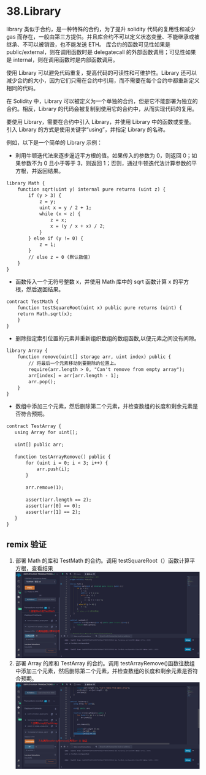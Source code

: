 # 38.Library

library 类似于合约，是一种特殊的合约，为了提升 solidity 代码的复用性和减少 gas 而存在，一般由第三方提供。并且库合约不可以定义状态变量、不能继承或被继承、不可以被销毁，也不能发送 ETH。
库合约的函数可见性如果是 public/external，则在调用函数时是 delegatecall 的外部函数调用；可见性如果是 internal，则在调用函数时是内部函数调用。

使用 Library 可以避免代码重复，提高代码的可读性和可维护性。Library 还可以减少合约的大小，因为它们只需在合约中引用，而不需要在每个合约中都重新定义相同的代码。

在 Solidity 中，Library 可以被定义为一个单独的合约，但是它不能部署为独立的合约。相反，Library 的代码会被复制到使用它的合约中，从而实现代码的复用。

要使用 Library，需要在合约中引入 Library，并使用 Library 中的函数或变量。引入 Library 的方式是使用关键字“using”，并指定 Library 的名称。

例如，以下是一个简单的 Library 示例：

- 利用牛顿迭代法来逐步逼近平方根的值。如果传入的参数为 0，则返回 0；如果参数不为 0 且小于等于 3，则返回 1；否则，通过牛顿迭代法计算参数的平方根，并返回结果。

```solidity
library Math {
    function sqrt(uint y) internal pure returns (uint z) {
        if (y > 3) {
            z = y;
            uint x = y / 2 + 1;
            while (x < z) {
                z = x;
                x = (y / x + x) / 2;
            }
        } else if (y != 0) {
            z = 1;
        }
        // else z = 0 (默认数值)
    }
}
```

- 函数传入一个无符号整数 x，并使用 Math 库中的 sqrt 函数计算 x 的平方根，然后返回结果。

```solidity
contract TestMath {
    function testSquareRoot(uint x) public pure returns (uint) {
    return Math.sqrt(x);
    }
}
```

- 删除指定索引位置的元素并重新组织数组的数组函数,以便元素之间没有间隙。

```solidity
library Array {
    function remove(uint[] storage arr, uint index) public {
        // 将最后一个元素移动到要删除的位置上。
        require(arr.length > 0, "Can't remove from empty array");
        arr[index] = arr[arr.length - 1];
        arr.pop();
    }
}
```

- 数组中添加三个元素，然后删除第二个元素，并检查数组的长度和剩余元素是否符合预期。

```solidity
contract TestArray {
   using Array for uint[];

   uint[] public arr;

   function testArrayRemove() public {
       for (uint i = 0; i < 3; i++) {
           arr.push(i);
       }

       arr.remove(1);

       assert(arr.length == 2);
       assert(arr[0] == 0);
       assert(arr[1] == 2);
   }
}
```

## remix 验证

1. 部署 Math 的库和 TestMath 的合约。调用 testSquareRoot（）函数计算平方根，查看结果
   ![38-1.jpg](./img/38-1.jpg)
2. 部署 Array 的库和 TestArray 的合约。调用 testArrayRemove()函数往数组中添加三个元素，然后删除第二个元素，并检查数组的长度和剩余元素是否符合预期。
   ![38-2.jpg](./img/38-2.jpg)
